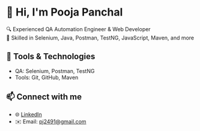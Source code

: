 
# 👋 Hi, I'm Pooja Panchal

🔍 Experienced QA Automation Engineer & Web Developer  
🧪 Skilled in Selenium, Java, Postman, TestNG, JavaScript, Maven, and more

## 🚀 Tools & Technologies
- QA: Selenium, Postman, TestNG
- Tools: Git, GitHub, Maven

## 📫 Connect with me
- 🌐 [LinkedIn](https://www.linkedin.com/in/pooja--panchal)
- ✉️ Email: pj2491@gmail.com
  

